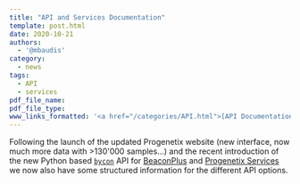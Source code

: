 ```yaml
---
title: "API and Services Documentation"
template: post.html
date: 2020-10-21
authors:
  - '@mbaudis'
category:
  - news
tags:
  - API
  - services
pdf_file_name:
pdf_file_type:
www_links_formatted: '<a href="/categories/API.html">[API Documentation]</a>'
---
```



Following the launch of the updated Progenetix website (new interface, now much
more data with >130'000 samples...) and the recent introduction of the new
Python based [`bycon`](http://github.com/progenetix/bycon) API for [BeaconPlus](http://beacon.progenetix.org/ui/) and [Progenetix Services](/doc/services/services.html)
we now also have some structured information for the different API options.

